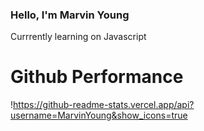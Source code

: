 ### Hello, I'm Marvin Young

Currrently learning on Javascript

# Github Performance

!https://github-readme-stats.vercel.app/api?username=MarvinYoung&show_icons=true
